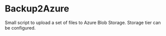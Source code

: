 # Backup2Azure
Small script to upload a set of files to Azure Blob Storage. Storage tier can be configured.
